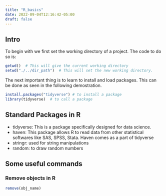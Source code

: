 ```yaml
---
title: "R_basics"
date: 2022-09-04T12:16:42-05:00
draft: false 
---
```

## Intro

To begin with we first set the working directory of a project. The code to do so is:

```R
getwd()  # This will give the current working directory
setwd("./../dir_path")  # This will set the new working directory.
```

The next important thing is to learn to install and load packages. This can be done as seen in the following demostration.
```R
install.packages("tidyverse") # to install a package
library(tidyverse)  # to call a package
```


## Standard Packages in R

- tidyverse: This is a package specifically designed for data science.
- haven: This package allows R to read data from other statistical softwares like SAS, SPSS, Stata. Haven comes as a part of tidyverse
- stringr: used for string manipulations
- random: to draw random numbers


##  Some useful commands

### Remove objects in R
```R
remove(obj_name)
```




